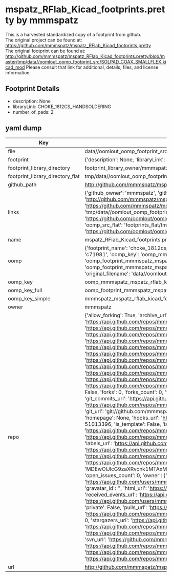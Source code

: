 # mspatz_RFlab_Kicad_footprints.pretty by mmmspatz  
This is a harvested standardized copy of a footprint from github.  
The original project can be found at:  
https://github.com/mmmspatz/mspatz_RFlab_Kicad_footprints.pretty  
The original footprint can be found at:
http://github.com/mmmspatz/mspatz_RFlab_Kicad_footprints.pretty/blob/master/tmp/data//oomlout_oomp_footprint_src/SOLPAD_COAX_SMALLFLEX.kicad_mod
Please consult that link for additional, details, files, and license information.  
## Footprint Details
* description: None  
* libraryLink: CHOKE_1812CS_HANDSOLDERING  
* number_of_pads: 2  
## yaml dump  
| Key | Value |  
| --- | --- |  
| file | data//oomlout_oomp_footprint_src/mspatz_RFlab_Kicad_footprints.pretty/CHOKE_1812CS_HANDSOLDERING.kicad_mod |  
| footprint | {'description': None, 'libraryLink': 'CHOKE_1812CS_HANDSOLDERING', 'number_of_pads': 2} |  
| footprint_library_directory | footprint_library_owner/mmmspatz_mspatz_RFlab_Kicad_footprints.pretty |  
| footprint_library_directory_flat | tmp/data//oomlout_oomp_footprint_src/footprints_flat/mmmspatz_mspatz_rflab_kicad_footprints_choke_1812cs_handsoldering/working |  
| github_path | http://github.com/mmmspatz/mspatz_RFlab_Kicad_footprints.pretty/blob/master/tmp/data//oomlout_oomp_footprint_src/CHOKE_1812CS_HANDSOLDERING.kicad_mod |  
| links | {'github_owner': 'mmmspatz', 'github_repo_name': 'mspatz_RFlab_Kicad_footprints.pretty', 'github_src': 'http://github.com/mmmspatz/mspatz_RFlab_Kicad_footprints.pretty/blob/master/tmp/data//oomlout_oomp_footprint_src/SOLPAD_COAX_SMALLFLEX.kicad_mod', 'github_src_repo': 'https://github.com/mmmspatz/mspatz_RFlab_Kicad_footprints.pretty', 'oomp_bot': 'tmp/data//oomlout_oomp_footprint_src/footprints/mmmspatz_mspatz_rflab_kicad_footprints_choke_1812cs_handsoldering/working', 'oomp_bot_github': 'https://github.com/oomlout/oomlout_oomp_footprint_bot/tree/main/tmp/data//oomlout_oomp_footprint_src/footprints/mmmspatz_mspatz_rflab_kicad_footprints_choke_1812cs_handsoldering/working', 'oomp_src_flat': 'footprints_flat/tmp/data//oomlout_oomp_footprint_src/footprints_flat/mmmspatz_mspatz_rflab_kicad_footprints_choke_1812cs_handsoldering/working', 'oomp_src_flat_github': 'https://github.com/oomlout/oomlout_oomp_footprint_src/tree/main/tmp/data//oomlout_oomp_footprint_src/footprints_flat/mmmspatz_mspatz_rflab_kicad_footprints_choke_1812cs_handsoldering/working'} |  
| name | mspatz_RFlab_Kicad_footprints.pretty |  
| oomp | {'footprint_name': 'choke_1812cs_handsoldering', 'library_name': 'mspatz_rflab_kicad_footprints', 'md5': 'c71981fa0b495011afbf08ee7271b2fd', 'md5_10': 'c71981fa0b', 'md5_5': 'c7198', 'md5_6': 'c71981', 'oomp_key': 'oomp_mmmspatz_mspatz_rflab_kicad_footprints_choke_1812cs_handsoldering', 'oomp_key_extra': 'oomp_footprint_mmmspatz_mspatz_rflab_kicad_footprints_choke_1812cs_handsoldering', 'oomp_key_full': 'oomp_footprint_mmmspatz_mspatz_rflab_kicad_footprints_choke_1812cs_handsoldering_c71981', 'oomp_key_simple': 'mmmspatz_mspatz_rflab_kicad_footprints_choke_1812cs_handsoldering', 'original_filename': 'data//oomlout_oomp_footprint_src/mspatz_RFlab_Kicad_footprints.pretty/CHOKE_1812CS_HANDSOLDERING.kicad_mod', 'owner_name': 'mmmspatz'} |  
| oomp_key | oomp_mmmspatz_mspatz_rflab_kicad_footprints_choke_1812cs_handsoldering |  
| oomp_key_full | oomp_footprint_mmmspatz_mspatz_rflab_kicad_footprints_choke_1812cs_handsoldering |  
| oomp_key_simple | mmmspatz_mspatz_rflab_kicad_footprints_choke_1812cs_handsoldering |  
| owner | mmmspatz |  
| repo | {'allow_forking': True, 'archive_url': 'https://api.github.com/repos/mmmspatz/mspatz_RFlab_Kicad_footprints.pretty/{archive_format}{/ref}', 'archived': False, 'assignees_url': 'https://api.github.com/repos/mmmspatz/mspatz_RFlab_Kicad_footprints.pretty/assignees{/user}', 'blobs_url': 'https://api.github.com/repos/mmmspatz/mspatz_RFlab_Kicad_footprints.pretty/git/blobs{/sha}', 'branches_url': 'https://api.github.com/repos/mmmspatz/mspatz_RFlab_Kicad_footprints.pretty/branches{/branch}', 'clone_url': 'https://github.com/mmmspatz/mspatz_RFlab_Kicad_footprints.pretty.git', 'collaborators_url': 'https://api.github.com/repos/mmmspatz/mspatz_RFlab_Kicad_footprints.pretty/collaborators{/collaborator}', 'comments_url': 'https://api.github.com/repos/mmmspatz/mspatz_RFlab_Kicad_footprints.pretty/comments{/number}', 'commits_url': 'https://api.github.com/repos/mmmspatz/mspatz_RFlab_Kicad_footprints.pretty/commits{/sha}', 'compare_url': 'https://api.github.com/repos/mmmspatz/mspatz_RFlab_Kicad_footprints.pretty/compare/{base}...{head}', 'contents_url': 'https://api.github.com/repos/mmmspatz/mspatz_RFlab_Kicad_footprints.pretty/contents/{+path}', 'contributors_url': 'https://api.github.com/repos/mmmspatz/mspatz_RFlab_Kicad_footprints.pretty/contributors', 'created_at': '2016-02-03T16:32:23Z', 'default_branch': 'master', 'deployments_url': 'https://api.github.com/repos/mmmspatz/mspatz_RFlab_Kicad_footprints.pretty/deployments', 'description': 'Kicad footprints I have made for my work in the RF lab.', 'disabled': False, 'downloads_url': 'https://api.github.com/repos/mmmspatz/mspatz_RFlab_Kicad_footprints.pretty/downloads', 'events_url': 'https://api.github.com/repos/mmmspatz/mspatz_RFlab_Kicad_footprints.pretty/events', 'fork': False, 'forks': 0, 'forks_count': 0, 'forks_url': 'https://api.github.com/repos/mmmspatz/mspatz_RFlab_Kicad_footprints.pretty/forks', 'full_name': 'mmmspatz/mspatz_RFlab_Kicad_footprints.pretty', 'git_commits_url': 'https://api.github.com/repos/mmmspatz/mspatz_RFlab_Kicad_footprints.pretty/git/commits{/sha}', 'git_refs_url': 'https://api.github.com/repos/mmmspatz/mspatz_RFlab_Kicad_footprints.pretty/git/refs{/sha}', 'git_tags_url': 'https://api.github.com/repos/mmmspatz/mspatz_RFlab_Kicad_footprints.pretty/git/tags{/sha}', 'git_url': 'git://github.com/mmmspatz/mspatz_RFlab_Kicad_footprints.pretty.git', 'has_discussions': False, 'has_downloads': True, 'has_issues': True, 'has_pages': False, 'has_projects': True, 'has_wiki': True, 'homepage': None, 'hooks_url': 'https://api.github.com/repos/mmmspatz/mspatz_RFlab_Kicad_footprints.pretty/hooks', 'html_url': 'https://github.com/mmmspatz/mspatz_RFlab_Kicad_footprints.pretty', 'id': 51013396, 'is_template': False, 'issue_comment_url': 'https://api.github.com/repos/mmmspatz/mspatz_RFlab_Kicad_footprints.pretty/issues/comments{/number}', 'issue_events_url': 'https://api.github.com/repos/mmmspatz/mspatz_RFlab_Kicad_footprints.pretty/issues/events{/number}', 'issues_url': 'https://api.github.com/repos/mmmspatz/mspatz_RFlab_Kicad_footprints.pretty/issues{/number}', 'keys_url': 'https://api.github.com/repos/mmmspatz/mspatz_RFlab_Kicad_footprints.pretty/keys{/key_id}', 'labels_url': 'https://api.github.com/repos/mmmspatz/mspatz_RFlab_Kicad_footprints.pretty/labels{/name}', 'language': None, 'languages_url': 'https://api.github.com/repos/mmmspatz/mspatz_RFlab_Kicad_footprints.pretty/languages', 'license': None, 'merges_url': 'https://api.github.com/repos/mmmspatz/mspatz_RFlab_Kicad_footprints.pretty/merges', 'milestones_url': 'https://api.github.com/repos/mmmspatz/mspatz_RFlab_Kicad_footprints.pretty/milestones{/number}', 'mirror_url': None, 'name': 'mspatz_RFlab_Kicad_footprints.pretty', 'network_count': 0, 'node_id': 'MDEwOlJlcG9zaXRvcnk1MTAxMzM5Ng==', 'notifications_url': 'https://api.github.com/repos/mmmspatz/mspatz_RFlab_Kicad_footprints.pretty/notifications{?since,all,participating}', 'open_issues': 0, 'open_issues_count': 0, 'owner': {'avatar_url': 'https://avatars.githubusercontent.com/u/10824114?v=4', 'events_url': 'https://api.github.com/users/mmmspatz/events{/privacy}', 'followers_url': 'https://api.github.com/users/mmmspatz/followers', 'following_url': 'https://api.github.com/users/mmmspatz/following{/other_user}', 'gists_url': 'https://api.github.com/users/mmmspatz/gists{/gist_id}', 'gravatar_id': '', 'html_url': 'https://github.com/mmmspatz', 'id': 10824114, 'login': 'mmmspatz', 'node_id': 'MDQ6VXNlcjEwODI0MTE0', 'organizations_url': 'https://api.github.com/users/mmmspatz/orgs', 'received_events_url': 'https://api.github.com/users/mmmspatz/received_events', 'repos_url': 'https://api.github.com/users/mmmspatz/repos', 'site_admin': False, 'starred_url': 'https://api.github.com/users/mmmspatz/starred{/owner}{/repo}', 'subscriptions_url': 'https://api.github.com/users/mmmspatz/subscriptions', 'type': 'User', 'url': 'https://api.github.com/users/mmmspatz'}, 'private': False, 'pulls_url': 'https://api.github.com/repos/mmmspatz/mspatz_RFlab_Kicad_footprints.pretty/pulls{/number}', 'pushed_at': '2016-09-20T19:44:52Z', 'releases_url': 'https://api.github.com/repos/mmmspatz/mspatz_RFlab_Kicad_footprints.pretty/releases{/id}', 'size': 3, 'ssh_url': 'git@github.com:mmmspatz/mspatz_RFlab_Kicad_footprints.pretty.git', 'stargazers_count': 0, 'stargazers_url': 'https://api.github.com/repos/mmmspatz/mspatz_RFlab_Kicad_footprints.pretty/stargazers', 'statuses_url': 'https://api.github.com/repos/mmmspatz/mspatz_RFlab_Kicad_footprints.pretty/statuses/{sha}', 'subscribers_count': 2, 'subscribers_url': 'https://api.github.com/repos/mmmspatz/mspatz_RFlab_Kicad_footprints.pretty/subscribers', 'subscription_url': 'https://api.github.com/repos/mmmspatz/mspatz_RFlab_Kicad_footprints.pretty/subscription', 'svn_url': 'https://github.com/mmmspatz/mspatz_RFlab_Kicad_footprints.pretty', 'tags_url': 'https://api.github.com/repos/mmmspatz/mspatz_RFlab_Kicad_footprints.pretty/tags', 'teams_url': 'https://api.github.com/repos/mmmspatz/mspatz_RFlab_Kicad_footprints.pretty/teams', 'temp_clone_token': None, 'topics': [], 'trees_url': 'https://api.github.com/repos/mmmspatz/mspatz_RFlab_Kicad_footprints.pretty/git/trees{/sha}', 'updated_at': '2016-02-03T16:32:23Z', 'url': 'https://api.github.com/repos/mmmspatz/mspatz_RFlab_Kicad_footprints.pretty', 'visibility': 'public', 'watchers': 0, 'watchers_count': 0, 'web_commit_signoff_required': False} |  
| url | http://github.com/mmmspatz/mspatz_RFlab_Kicad_footprints.pretty |  


